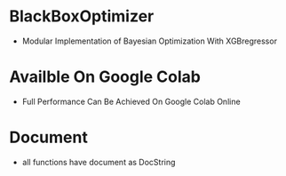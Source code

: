 # BlackBoxOptimizer
* Modular Implementation of Bayesian Optimization With XGBregressor

# Availble On Google Colab
* Full Performance Can Be Achieved On Google Colab Online

# Document
* all functions have document as DocString
